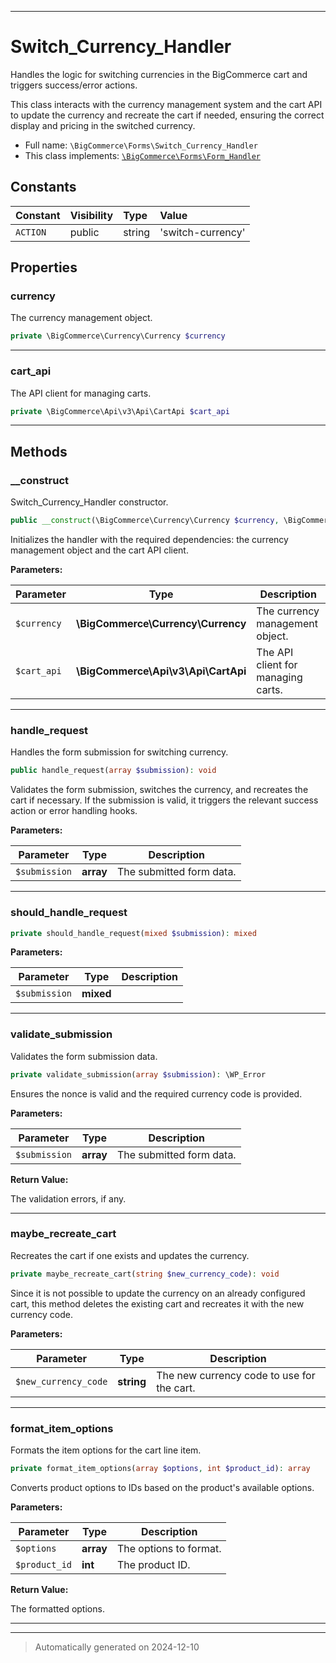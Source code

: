 ***

# Switch_Currency_Handler

Handles the logic for switching currencies in the BigCommerce cart and triggers success/error actions.

This class interacts with the currency management system and the cart API to update the currency and
recreate the cart if needed, ensuring the correct display and pricing in the switched currency.

* Full name: `\BigCommerce\Forms\Switch_Currency_Handler`
* This class implements:
[`\BigCommerce\Forms\Form_Handler`](./Form_Handler.md)


## Constants

| Constant | Visibility | Type | Value |
|:---------|:-----------|:-----|:------|
|`ACTION`|public|string|&#039;switch-currency&#039;|

## Properties


### currency

The currency management object.

```php
private \BigCommerce\Currency\Currency $currency
```






***

### cart_api

The API client for managing carts.

```php
private \BigCommerce\Api\v3\Api\CartApi $cart_api
```






***

## Methods


### __construct

Switch_Currency_Handler constructor.

```php
public __construct(\BigCommerce\Currency\Currency $currency, \BigCommerce\Api\v3\Api\CartApi $cart_api): mixed
```

Initializes the handler with the required dependencies: the currency management object and the cart API client.






**Parameters:**

| Parameter | Type | Description |
|-----------|------|-------------|
| `$currency` | **\BigCommerce\Currency\Currency** | The currency management object. |
| `$cart_api` | **\BigCommerce\Api\v3\Api\CartApi** | The API client for managing carts. |





***

### handle_request

Handles the form submission for switching currency.

```php
public handle_request(array $submission): void
```

Validates the form submission, switches the currency, and recreates the cart if necessary.
If the submission is valid, it triggers the relevant success action or error handling hooks.






**Parameters:**

| Parameter | Type | Description |
|-----------|------|-------------|
| `$submission` | **array** | The submitted form data. |





***

### should_handle_request



```php
private should_handle_request(mixed $submission): mixed
```








**Parameters:**

| Parameter | Type | Description |
|-----------|------|-------------|
| `$submission` | **mixed** |  |





***

### validate_submission

Validates the form submission data.

```php
private validate_submission(array $submission): \WP_Error
```

Ensures the nonce is valid and the required currency code is provided.






**Parameters:**

| Parameter | Type | Description |
|-----------|------|-------------|
| `$submission` | **array** | The submitted form data. |


**Return Value:**

The validation errors, if any.




***

### maybe_recreate_cart

Recreates the cart if one exists and updates the currency.

```php
private maybe_recreate_cart(string $new_currency_code): void
```

Since it is not possible to update the currency on an already configured cart,
this method deletes the existing cart and recreates it with the new currency code.






**Parameters:**

| Parameter | Type | Description |
|-----------|------|-------------|
| `$new_currency_code` | **string** | The new currency code to use for the cart. |





***

### format_item_options

Formats the item options for the cart line item.

```php
private format_item_options(array $options, int $product_id): array
```

Converts product options to IDs based on the product's available options.






**Parameters:**

| Parameter | Type | Description |
|-----------|------|-------------|
| `$options` | **array** | The options to format. |
| `$product_id` | **int** | The product ID. |


**Return Value:**

The formatted options.




***


***
> Automatically generated on 2024-12-10
